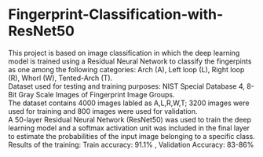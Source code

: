 # Fingerprint-Classification-with-ResNet50
This project is based on image classification in which the deep learning model is trained using a Residual Neural Network to classify the fingerpints as one among the following categories: Arch (A), Left loop (L), Right loop (R), Whorl (W), Tented-Arch (T).<br/>
Dataset used for testing and training purposes:  NIST Special Database 4, 8-Bit Gray Scale Images of Fingerprint Image Groups.<br/>
The dataset contains 4000 images labled as A,L,R,W,T; 3200 images were used for training and 800 images were used for validation.<br/>
A 50-layer Residual Neural Network (ResNet50) was used to train the deep learning model and a softmax activation unit was included in the final layer to estimate the probabilities of the input image belonging to a specific class.<br/>
Results of the training: Train accuracy: 91.1% , Validation Accuracy: 83-86% 
